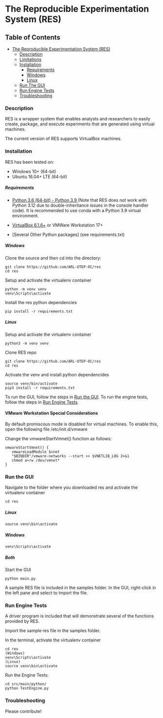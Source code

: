 # The Reproducible Experimentation System (RES)
## Table of Contents
- [The Reproducible Experimentation System (RES)](#the-reproducible-experimentation-system-res)
    - [Description](#description)
    - [Limitations](#limitations)
    - [Installation](#installation)
        - [Requirements](#requirements)
        - [Windows](#windows)
        - [Linux](#linux)
    - [Run The GUI](#run-the-gui)
    - [Run Engine Tests](#run-engine-tests)
    - [Troubleshooting](#troubleshooting)

### Description
RES is a wrapper system that enables analysts and researchers to easily create, package, and execute experiments that are generated using virtual machines.

The current version of RES supports VirtualBox machines. 

### Installation
RES has been tested on:
* Windows 10+ (64-bit)
* Ubuntu 16.04+ LTE (64-bit)

##### Requirements
* [Python 3.6 (64-bit) - Python 3.9 ](https://www.python.org/downloads/release/python-360/) (Note that RES does not work with Python 3.12 due to double-inheritance issues in the console handler code). It is recommended to use conda with a Python 3.9 virtual environment.

* [VirtualBox 6.1.6+](https://www.virtualbox.org/wiki/Downloads) or VMWare Workstation 17+
* [Several Other Python packages] (see requirements.txt)
##### Windows
Clone the source and then cd into the directory:
```
git clone https://github.com/ARL-UTEP-OC/res
cd res
```
Setup and activate the virtualenv container
```
python -m venv venv
venv\Scripts\activate
```
Install the res python dependencies
```
pip install -r requirements.txt
```

##### Linux
Setup and activate the virtualenv container
```
python3 -m venv venv
```
Clone RES repo 
```  
git clone https://github.com/ARL-UTEP-OC/res
cd res
```
Activate the venv and install python dependencides
```
source venv/bin/activate
pip3 install -r requirements.txt
```

To run the GUI, follow the steps in [Run the GUI](#run-the-gui).
To run the engine tests, follow the steps in [Run Engine Tests](#run-engine-tests).

#### VMware Workstation Special Considerations
By default promiscous mode is disabled for virtual machines. To enable this, open the following file /etc/init.d/vmware

Change the vmwareStartVmnet() function as follows:
```
vmwareStartVmnet() {
   vmwareLoadModule $vnet
   "$BINDIR"/vmware-networks --start >> $VNETLIB_LOG 2>&1
   chmod a+rw /dev/vmnet*
}
```

### Run the GUI
Navigate to the folder where you downloaded res and activate the virtualenv container
```
cd res
```
##### Linux
```
source venv\bin\activate
```
##### Windows
```
venv\Scripts\activate
```
##### Both
Start the GUI
```
python main.py
```
A sample RES file is included in the samples folder. In the GUI, right-click in the left pane and select to Import the file.

### Run Engine Tests
A driver program is included that will demonstrate several of the functions provided by RES.

Import the sample res file in the samples folder.

In the terminal, activate the virtualenv container
```
cd res
(Windows)
venv\Scripts\activate
(Linux)
source venv\bin\activate
```
Run the Engine Tests:
```
cd src/main/python/
python TestEngine.py
```

### Troubleshooting

Please contribute!
